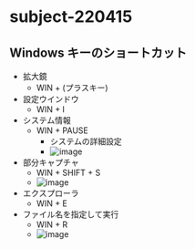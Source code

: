 # subject-220415

## Windows キーのショートカット
- 拡大鏡
  - WIN + (プラスキー) 
- 設定ウインドウ
  - WIN + I
- システム情報
  - WIN + PAUSE
    - システムの詳細設定
    - ![image](https://user-images.githubusercontent.com/1501327/163501422-48554e1a-2afe-479f-9a0d-4100ba869366.png)
- 部分キャプチャ
  - WIN + SHIFT + S
  - ![image](https://user-images.githubusercontent.com/1501327/163501543-eebd97bd-01a6-4760-a63a-8f38ff692af7.png)
- エクスプローラ
  - WIN + E
- ファイル名を指定して実行
  - WIN + R
  - ![image](https://user-images.githubusercontent.com/1501327/163501786-a3350c07-6e3b-4815-aba2-75e9986619a5.png)


